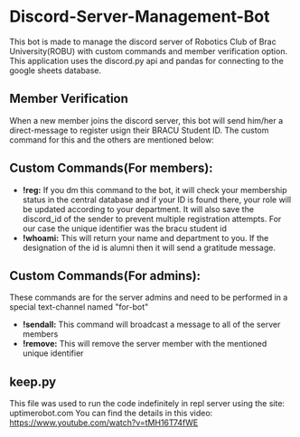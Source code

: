 # Discord-Server-Management-Bot
This bot is made to manage the discord server of Robotics Club of Brac University(ROBU) with custom commands and member verification option. This application uses the discord.py api and pandas for connecting to the google sheets database.

## Member Verification
When a new member joins the discord server, this bot will send him/her a  direct-message to register usign their BRACU Student ID. The custom command for this and the others are mentioned below:  

## Custom Commands(For members): 
<ul>
  <li> <b>!reg<space><unique identifier>:</b> If you dm this command to the bot, it will check your membership status in the central database and if your ID is found there, your role will be updated according to your department. It will also save the discord_id of the sender to prevent multiple registration attempts. For our case the unique identifier was the bracu student id</li>
  <li> <b> !whoami<space><unique identifier>:</b> This will return your name and department to you. If the designation of the id is alumni then it will send a gratitude message.</li>
  
</ul>


## Custom Commands(For admins): 
These commands are for the server admins and need to be performed in a special text-channel named "for-bot"
<ul>
  <li> <b>!sendall<space><Any Message to broadcast>:</b> This command will broadcast a message to all of the server members</li>
  <li> <b>!remove<space><unique identifier>:</b> This will remove the server member with the mentioned unique identifier </li>
</ul>

## keep.py
This file was used to run the code indefinitely in repl server using the site: uptimerobot.com 
You can find the details in this video: https://www.youtube.com/watch?v=tMH16T74fWE
